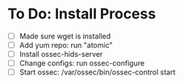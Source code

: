 # To Do: Install Process
 - [ ] Made sure wget is installed
 - [ ] Add yum repo: run "atomic"
 - [ ] Install ossec-hids-server
 - [ ] Change configs: run ossec-configure
 - [ ] Start ossec: /var/ossec/bin/ossec-control start